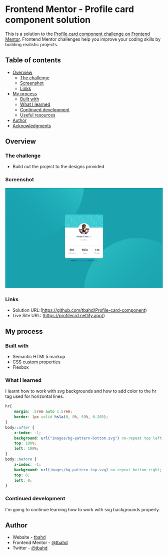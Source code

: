 # Frontend Mentor - Profile card component solution

This is a solution to the [Profile card component challenge on Frontend Mentor](https://www.frontendmentor.io/challenges/profile-card-component-cfArpWshJ). Frontend Mentor challenges help you improve your coding skills by building realistic projects. 

## Table of contents

- [Overview](#overview)
  - [The challenge](#the-challenge)
  - [Screenshot](#screenshot)
  - [Links](#links)
- [My process](#my-process)
  - [Built with](#built-with)
  - [What I learned](#what-i-learned)
  - [Continued development](#continued-development)
  - [Useful resources](#useful-resources)
- [Author](#author)
- [Acknowledgments](#acknowledgments)


## Overview

### The challenge

- Build out the project to the designs provided

### Screenshot

![](./design/Desktop%20design.png)


### Links

- Solution URL:(https://github.com/tbahd/Profile-card-component)
- Live Site URL: (https://profilecrd.netlify.app/)

## My process

### Built with

- Semantic HTML5 markup
- CSS custom properties
- Flexbox


### What I learned

I learnt how to work with svg backgrounds and how to add color to the hr tag used for horizontal lines.



```css
hr{
    margin: .5rem auto 1.5rem;
    border: 1px solid hsla(0, 0%, 59%, 0.205);
}
body::after {
    z-index: -1;
    background: url("images/bg-pattern-bottom.svg") no-repeat top left;
    top: 100%;
    left: 100%;
}
body::before {
    z-index: -1;
    background: url(images/bg-pattern-top.svg) no-repeat bottom right;
    top: 0;
    left: 0;
}
```

### Continued development

I'm going to continue learning how to work with svg backgrounds properly.


## Author

- Website - [tbahd](https://olukolejames.netlify.app)
- Frontend Mentor - [@tbahd](https://www.frontendmentor.io/profile/tbahd)
- Twitter - [@tbahd](https://www.twitter.com/tbahd2)
